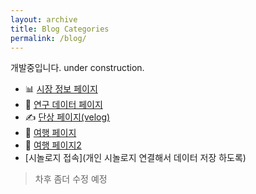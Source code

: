 ```yaml
---
layout: archive
title: Blog Categories
permalink: /blog/
---
```



개발중입니다.
under construction.

- 📊 [시장 정보 페이지](/investment/)
- 📂 [연구 데이터 페이지](/research-data/)
- ✍️ [단상 페이지(velog)](https://velog.io/@beajinsu/posts)
- 🧳 [여행 페이지](/travel/)
- 🧳 [여행 페이지2](/travel2/)
- [시놀로지 접속](개인 시놀로지 연결해서 데이터 저장 하도록)

> 차후 좀더 수정 예정